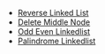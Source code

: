 * [Reverse Linked List](./md/reverse_linked_list.md)
* [Delete Middle Node](./md/delete_middle_node.md)
* [Odd Even Linkedlist](./md/odd_even_linkedlist.md)
* [Palindrome Linkedlist](./md/palindrome_linkedlist.md)
